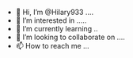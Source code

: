 - 👋 Hi, I’m @Hilary933 ....
- 👀 I’m interested in .....
- 🌱 I’m currently learning ..
- 💞️ I’m looking to collaborate on ....
- 📫 How to reach me ...

<!---
Hilary933/Hilary933 is a ✨ special ✨ repository because its `README.md` (this file) appears on your GitHub profile.
You can click the Preview link to take a look at your changes.
--->
